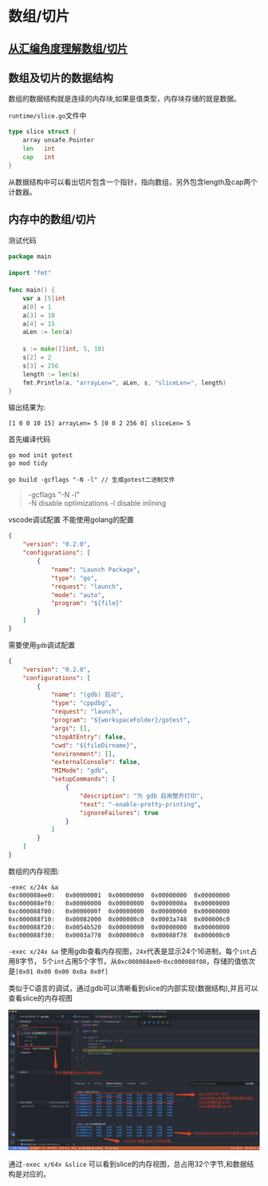 # 数组/切片  

## [从汇编角度理解数组/切片](https://github.com/ymm135/TD4-4BIT-CPU/blob/master/go-asm.md#go%E6%B1%87%E7%BC%96%E6%8C%87%E4%BB%A4%E5%AD%A6%E4%B9%A0)  

## 数组及切片的数据结构  

数组的数据结构就是连续的内存块,如果是值类型，内存块存储的就是数据。  


`runtime/slice.go`文件中  
```go
type slice struct {
	array unsafe.Pointer
	len   int
	cap   int
}
``` 

从数据结构中可以看出切片包含一个指针，指向数组，另外包含length及cap两个计数器。  

## 内存中的数组/切片  

测试代码
```go
package main

import "fmt"

func main() {
	var a [5]int
	a[0] = 1
	a[3] = 10
	a[4] = 15
	aLen := len(a)

	s := make([]int, 5, 10)
	s[2] = 2
	s[3] = 256
	length := len(s)
	fmt.Println(a, "arrayLen=", aLen, s, "sliceLen=", length)
}
```

输出结果为:  
```text
[1 0 0 10 15] arrayLen= 5 [0 0 2 256 0] sliceLen= 5  
```

首先编译代码
```shell
go mod init gotest  
go mod tidy  

go build -gcflags "-N -l" // 生成gotest二进制文件  
``` 

> -gcflags "-N -l"   
> -N    disable optimizations
> -l    disable inlining 

vscode调试配置
不能使用golang的配置
```json
{
    "version": "0.2.0",
    "configurations": [
        {
            "name": "Launch Package",
            "type": "go",
            "request": "launch",
            "mode": "auto",
            "program": "${file}"
        }
    ]
}
```  

需要使用`gdb`调试配置
```json
{
    "version": "0.2.0",
    "configurations": [
        {
            "name": "(gdb) 启动",
            "type": "cppdbg",
            "request": "launch",
            "program": "${workspaceFolder}/gotest",
            "args": [],
            "stopAtEntry": false,
            "cwd": "${fileDirname}",
            "environment": [],
            "externalConsole": false,
            "MIMode": "gdb",
            "setupCommands": [
                {
                    "description": "为 gdb 启用整齐打印",
                    "text": "-enable-pretty-printing",
                    "ignoreFailures": true
                }
            ]
        }
    ]
}
```

数组的内存视图:
```shell
-exec x/24x &a
0xc000088ee0:	0x00000001	0x00000000	0x00000000	0x00000000
0xc000088ef0:	0x00000000	0x00000000	0x0000000a	0x00000000
0xc000088f00:	0x0000000f	0x00000000	0x00000060	0x00000000
0xc000088f10:	0x00082000	0x000000c0	0x0003a748	0x000000c0
0xc000088f20:	0x0054b520	0x00000000	0x00000000	0x00000000
0xc000088f30:	0x0003a778	0x000000c0	0x00088f78	0x000000c0
```
`-exec x/24x &a` 使用gdb查看内存视图，`24x`代表是显示24个16进制，每个`int`占用8字节，
5个`int`占用5个字节，从`0xc000088ee0`-`0xc000088f08`，存储的值依次是`[0x01 0x00 0x00 0x0a 0x0f]`  


类似于C语言的调试，通过gdb可以清晰看到slice的内部实现(数据结构),并且可以查看slice的内存视图

![slice的调试切片](../../../res/slice的调试切片.png)   

通过`-exec x/64x &slice` 可以看到slice的内存视图，总占用32个字节,和数据结构是对应的。 
